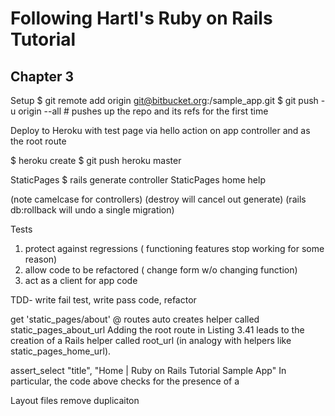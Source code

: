 # Following Hartl's Ruby on Rails Tutorial

## Chapter 3 
Setup
  $ git remote add origin git@bitbucket.org:<username>/sample_app.git
  $ git push -u origin --all # pushes up the repo and its refs for the first time

Deploy to Heroku with test page via hello action on app controller and as the root route 

  $ heroku create
  $ git push heroku master

StaticPages 
  $ rails generate controller StaticPages home help

(note camelcase for controllers)
(destroy will cancel out generate)
(rails db:rollback will undo a single migration)

Tests
1. protect against regressions ( functioning features stop working for some reason)
2. allow code to be refactored ( change form w/o changing function)
3. act as a client for app code 

TDD- write fail test, write pass code, refactor

get 'static_pages/about' @ routes auto creates helper called static_pages_about_url
Adding the root route in Listing 3.41 leads to the creation of a Rails helper called root_url (in analogy with helpers like static_pages_home_url).

assert_select "title", "Home | Ruby on Rails Tutorial Sample App"
In particular, the code above checks for the presence of a <title> tag containing the string “Home | Ruby on Rails Tutorial Sample App”. 

def setup @setup file is auto run before every test 

<% provide(:title, "Home") %>dicates using <% ... %> that Rails should call the provide function and associate the string "Home" with the label :title.15 Then, in the title, we use the closely related notation <%= ... %> to insert the title into the template using Ruby’s yield function:
<title><%= yield(:title) %> | Ruby on Rails Tutorial Sample App</title>

Layout files remove duplicaiton 




